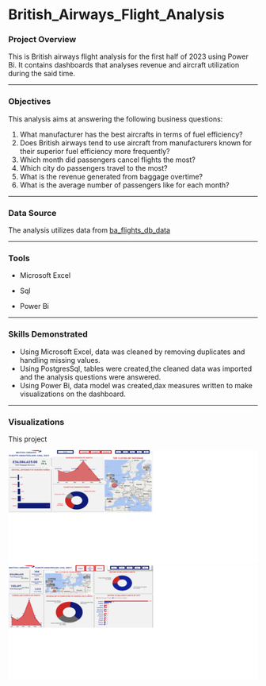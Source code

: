 # British_Airways_Flight_Analysis

### Project Overview

This is British airways flight analysis for the first half of 2023 using Power Bi. 
It contains dashboards that analyses revenue and aircraft utilization during the said time.

---

### Objectives
This analysis aims at answering the following business questions:
1. What manufacturer has the best aircrafts in terms of fuel efficiency?
2. Does British airways tend to use aircraft from manufacturers known for their superior fuel efficiency more frequently?
3. Which month did passengers cancel flights the most?
4. Which city do passengers travel to the most?
5. What is the revenue generated from baggage overtime?
6. What is the average number of passengers like for each month?
---

### Data Source
The analysis utilizes data from [ba_flights_db_data](https://kaggle.com)

---

### Tools
- Microsoft Excel

- Sql

- Power Bi

---

### Skills Demonstrated
- Using Microsoft Excel, data was cleaned by removing duplicates and handling missing values.
- Using PostgresSql, tables were created,the cleaned data was imported and the analysis questions were answered.
- Using Power Bi, data model was created,dax measures written to make visualizations on the dashboard.

---

### Visualizations
This project

![](images/db1.png)
![](images/db2.png)
